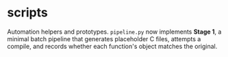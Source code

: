 # scripts

Automation helpers and prototypes. `pipeline.py` now implements
**Stage 1**, a minimal batch pipeline that generates placeholder C
files, attempts a compile, and records whether each function's object
matches the original.
